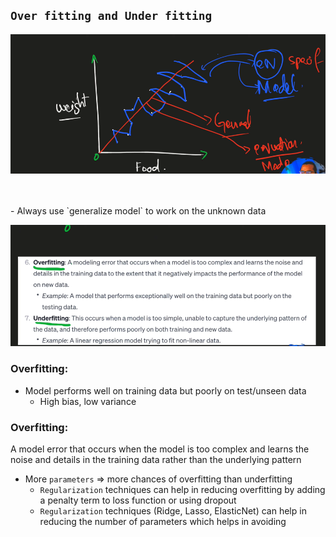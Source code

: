 ## `Over fitting and Under fitting`
![alt text](image-14.png)

<br>
<br>
- Always use `generalize model` to work on the unknown data

![alt text](image-15.png)
### Overfitting:
- Model performs well on training data but poorly on test/unseen data
  - High bias, low variance

### Overfitting:
A model error that occurs when the model is too complex and learns the noise and details in the training data rather than the underlying pattern
- More `parameters` => more chances of overfitting than underfitting
  - `Regularization` techniques can help in reducing overfitting by adding a penalty term to loss function or using dropout
  - `Regularization` techniques (Ridge, Lasso, ElasticNet) can help in reducing the number of parameters which helps in avoiding